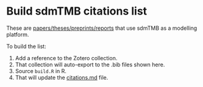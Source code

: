 # Build sdmTMB citations list

These are [papers/theses/preprints/reports](https://github.com/pbs-assess/sdmTMB/blob/main/scratch/citations/citations.md) that use sdmTMB as a modelling platform.

To build the list:

1. Add a reference to the Zotero collection.
1. That collection will auto-export to the .bib files shown here.
1. Source `build.R` in R.
1. That will update the [citations.md](https://github.com/pbs-assess/sdmTMB/blob/main/scratch/citations/citations.md) file.
